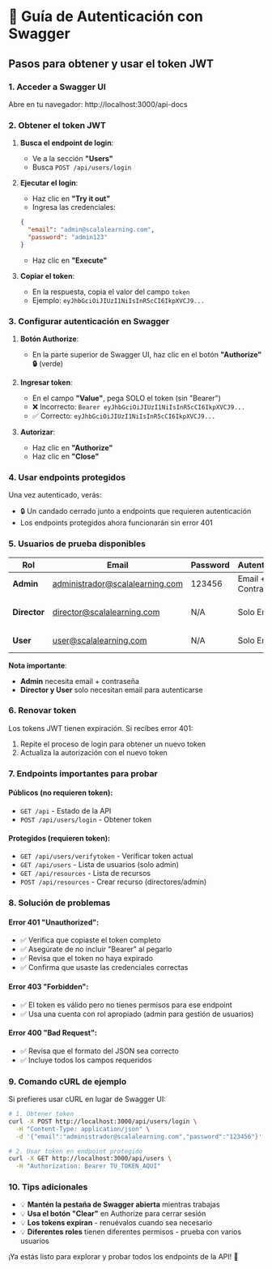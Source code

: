 # 🔐 Guía de Autenticación con Swagger

## Pasos para obtener y usar el token JWT

### 1. **Acceder a Swagger UI**
Abre en tu navegador: http://localhost:3000/api-docs

### 2. **Obtener el token JWT**

1. **Busca el endpoint de login**:
   - Ve a la sección **"Users"**
   - Busca `POST /api/users/login`

2. **Ejecutar el login**:
   - Haz clic en **"Try it out"**
   - Ingresa las credenciales:
   ```json
   {
     "email": "admin@scalalearning.com",
     "password": "admin123"
   }
   ```
   - Haz clic en **"Execute"**

3. **Copiar el token**:
   - En la respuesta, copia el valor del campo `token`
   - Ejemplo: `eyJhbGciOiJIUzI1NiIsInR5cCI6IkpXVCJ9...`

### 3. **Configurar autenticación en Swagger**

1. **Botón Authorize**:
   - En la parte superior de Swagger UI, haz clic en el botón **"Authorize" 🔒** (verde)

2. **Ingresar token**:
   - En el campo **"Value"**, pega SOLO el token (sin "Bearer")
   - ❌ Incorrecto: `Bearer eyJhbGciOiJIUzI1NiIsInR5cCI6IkpXVCJ9...`
   - ✅ Correcto: `eyJhbGciOiJIUzI1NiIsInR5cCI6IkpXVCJ9...`

3. **Autorizar**:
   - Haz clic en **"Authorize"**
   - Haz clic en **"Close"**

### 4. **Usar endpoints protegidos**

Una vez autenticado, verás:
- 🔒 Un candado cerrado junto a endpoints que requieren autenticación
- Los endpoints protegidos ahora funcionarán sin error 401

### 5. **Usuarios de prueba disponibles**

| Rol | Email | Password | Autenticación | Permisos |
|-----|-------|----------|---------------|-----------|
| **Admin** | administrador@scalalearning.com | 123456 | Email + Contraseña | Todos los endpoints |
| **Director** | director@scalalearning.com | N/A | Solo Email | Gestión de recursos |
| **User** | user@scalalearning.com | N/A | Solo Email | Solo lectura |

**Nota importante**: 
- **Admin** necesita email + contraseña
- **Director y User** solo necesitan email para autenticarse

### 6. **Renovar token**

Los tokens JWT tienen expiración. Si recibes error 401:
1. Repite el proceso de login para obtener un nuevo token
2. Actualiza la autorización con el nuevo token

### 7. **Endpoints importantes para probar**

#### **Públicos** (no requieren token):
- `GET /api` - Estado de la API
- `POST /api/users/login` - Obtener token

#### **Protegidos** (requieren token):
- `GET /api/users/verifytoken` - Verificar token actual
- `GET /api/users` - Lista de usuarios (solo admin)
- `GET /api/resources` - Lista de recursos
- `POST /api/resources` - Crear recurso (directores/admin)

### 8. **Solución de problemas**

#### Error 401 "Unauthorized":
- ✅ Verifica que copiaste el token completo
- ✅ Asegúrate de no incluir "Bearer" al pegarlo
- ✅ Revisa que el token no haya expirado
- ✅ Confirma que usaste las credenciales correctas

#### Error 403 "Forbidden":
- ✅ El token es válido pero no tienes permisos para ese endpoint
- ✅ Usa una cuenta con rol apropiado (admin para gestión de usuarios)

#### Error 400 "Bad Request":
- ✅ Revisa que el formato del JSON sea correcto
- ✅ Incluye todos los campos requeridos

### 9. **Comando cURL de ejemplo**

Si prefieres usar cURL en lugar de Swagger UI:

```bash
# 1. Obtener token
curl -X POST http://localhost:3000/api/users/login \
  -H "Content-Type: application/json" \
  -d '{"email":"administrador@scalalearning.com","password":"123456"}'

# 2. Usar token en endpoint protegido
curl -X GET http://localhost:3000/api/users \
  -H "Authorization: Bearer TU_TOKEN_AQUI"
```

### 10. **Tips adicionales**

- 💡 **Mantén la pestaña de Swagger abierta** mientras trabajas
- 💡 **Usa el botón "Clear"** en Authorize para cerrar sesión
- 💡 **Los tokens expiran** - renuévalos cuando sea necesario
- 💡 **Diferentes roles** tienen diferentes permisos - prueba con varios usuarios

¡Ya estás listo para explorar y probar todos los endpoints de la API! 🚀